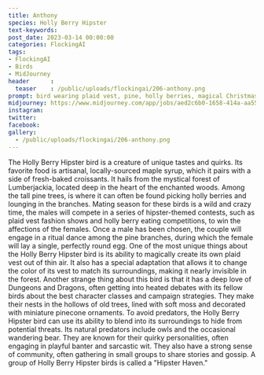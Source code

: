 ```yaml
---
title: Anthony
species: Holly Berry Hipster
text-keywords: 
post_date: 2023-03-14 00:00:00
categories: FlockingAI
tags:
- FlockingAI
- Birds
- MidJourney 
header      :
  teaser    : /public/uploads/flockingai/206-anthony.png
prompt: bird wearing plaid vest, pine, holly berries, magical Christmas ambience , on a white background
midjourney: https://www.midjourney.com/app/jobs/aed2c6b0-1658-414a-aa55-e3dc37380497
instagram: 
twitter: 
facebook: 
gallery: 
  - /public/uploads/flockingai/206-anthony.png
---
```


The Holly Berry Hipster bird is a creature of unique tastes and quirks. Its favorite food is artisanal, locally-sourced maple syrup, which it pairs with a side of fresh-baked croissants. It hails from the mystical forest of Lumberjackia, located deep in the heart of the enchanted woods. Among the tall pine trees, is where it can often be found picking holly berries and lounging in the branches. Mating season for these birds is a wild and crazy time, the males will compete in a series of hipster-themed contests, such as plaid vest fashion shows and holly berry eating competitions, to win the affections of the females. Once a male has been chosen, the couple will engage in a ritual dance among the pine branches, during which the female will lay a single, perfectly round egg. One of the most unique things about the Holly Berry Hipster bird is its ability to magically create its own plaid vest out of thin air. It also has a special adaptation that allows it to change the color of its vest to match its surroundings, making it nearly invisible in the forest. Another strange thing about this bird is that it has a deep love of Dungeons and Dragons, often getting into heated debates with its fellow birds about the best character classes and campaign strategies. They make their nests in the hollows of old trees, lined with soft moss and decorated with miniature pinecone ornaments. To avoid predators, the Holly Berry Hipster bird can use its ability to blend into its surroundings to hide from potential threats. Its natural predators include owls and the occasional wandering bear. They are known for their quirky personalities, often engaging in playful banter and sarcastic wit. They also have a strong sense of community, often gathering in small groups to share stories and gossip. A group of Holly Berry Hipster birds is called a "Hipster Haven."
